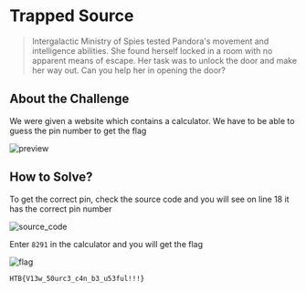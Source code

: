 # Trapped Source
> Intergalactic Ministry of Spies tested Pandora's movement and intelligence abilities. She found herself locked in a room with no apparent means of escape. Her task was to unlock the door and make her way out. Can you help her in opening the door?

## About the Challenge
We were given a website which contains a calculator. We have to be able to guess the pin number to get the flag

![preview](images/preview.png)

## How to Solve?
To get the correct pin, check the source code and you will see on line 18 it has the correct pin number

![source_code](images/source_code.png)

Enter `8291` in the calculator and you will get the flag

![flag](images/flag.png)

```
HTB{V13w_50urc3_c4n_b3_u53ful!!!}
```